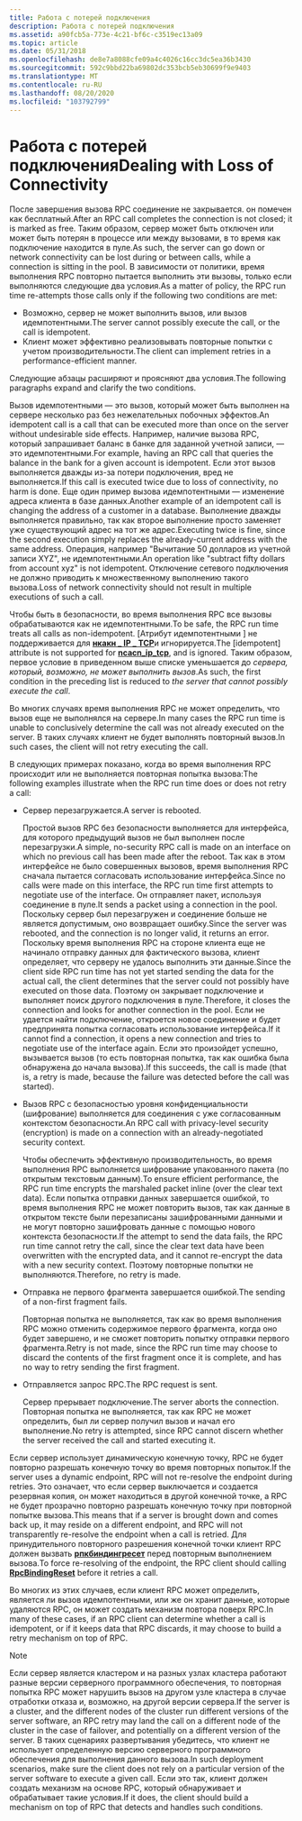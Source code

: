 ```yaml
---
title: Работа с потерей подключения
description: Работа с потерей подключения
ms.assetid: a90fcb5a-773e-4c21-bf6c-c3519ec13a09
ms.topic: article
ms.date: 05/31/2018
ms.openlocfilehash: de8e7a8088cfe09a4c4026c16cc3dc5ea36b3430
ms.sourcegitcommit: 592c9bbd22ba69802dc353bcb5eb30699f9e9403
ms.translationtype: MT
ms.contentlocale: ru-RU
ms.lasthandoff: 08/20/2020
ms.locfileid: "103792799"
---
```

# <a name="dealing-with-loss-of-connectivity"></a><span data-ttu-id="42db5-103">Работа с потерей подключения</span><span class="sxs-lookup"><span data-stu-id="42db5-103">Dealing with Loss of Connectivity</span></span>

<span data-ttu-id="42db5-104">После завершения вызова RPC соединение не закрывается. он помечен как бесплатный.</span><span class="sxs-lookup"><span data-stu-id="42db5-104">After an RPC call completes the connection is not closed; it is marked as free.</span></span> <span data-ttu-id="42db5-105">Таким образом, сервер может быть отключен или может быть потерян в процессе или между вызовами, в то время как подключение находится в пуле.</span><span class="sxs-lookup"><span data-stu-id="42db5-105">As such, the server can go down or network connectivity can be lost during or between calls, while a connection is sitting in the pool.</span></span> <span data-ttu-id="42db5-106">В зависимости от политики, время выполнения RPC повторно пытается выполнить эти вызовы, только если выполняются следующие два условия.</span><span class="sxs-lookup"><span data-stu-id="42db5-106">As a matter of policy, the RPC run time re-attempts those calls only if the following two conditions are met:</span></span>

-   <span data-ttu-id="42db5-107">Возможно, сервер не может выполнить вызов, или вызов идемпотентными.</span><span class="sxs-lookup"><span data-stu-id="42db5-107">The server cannot possibly execute the call, or the call is idempotent.</span></span>
-   <span data-ttu-id="42db5-108">Клиент может эффективно реализовывать повторные попытки с учетом производительности.</span><span class="sxs-lookup"><span data-stu-id="42db5-108">The client can implement retries in a performance-efficient manner.</span></span>

<span data-ttu-id="42db5-109">Следующие абзацы расширяют и проясняют два условия.</span><span class="sxs-lookup"><span data-stu-id="42db5-109">The following paragraphs expand and clarify the two conditions.</span></span>

<span data-ttu-id="42db5-110">Вызов идемпотентными — это вызов, который может быть выполнен на сервере несколько раз без нежелательных побочных эффектов.</span><span class="sxs-lookup"><span data-stu-id="42db5-110">An idempotent call is a call that can be executed more than once on the server without undesirable side effects.</span></span> <span data-ttu-id="42db5-111">Например, наличие вызова RPC, который запрашивает баланс в банке для заданной учетной записи, — это идемпотентными.</span><span class="sxs-lookup"><span data-stu-id="42db5-111">For example, having an RPC call that queries the balance in the bank for a given account is idempotent.</span></span> <span data-ttu-id="42db5-112">Если этот вызов выполняется дважды из-за потери подключения, вред не выполняется.</span><span class="sxs-lookup"><span data-stu-id="42db5-112">If this call is executed twice due to loss of connectivity, no harm is done.</span></span> <span data-ttu-id="42db5-113">Еще один пример вызова идемпотентными — изменение адреса клиента в базе данных.</span><span class="sxs-lookup"><span data-stu-id="42db5-113">Another example of an idempotent call is changing the address of a customer in a database.</span></span> <span data-ttu-id="42db5-114">Выполнение дважды выполняется правильно, так как второе выполнение просто заменяет уже существующий адрес на тот же адрес.</span><span class="sxs-lookup"><span data-stu-id="42db5-114">Executing twice is fine, since the second execution simply replaces the already-current address with the same address.</span></span> <span data-ttu-id="42db5-115">Операция, например "Вычитание 50 долларов из учетной записи XYZ", не идемпотентными.</span><span class="sxs-lookup"><span data-stu-id="42db5-115">An operation like "subtract fifty dollars from account xyz" is not idempotent.</span></span> <span data-ttu-id="42db5-116">Отключение сетевого подключения не должно приводить к множественному выполнению такого вызова.</span><span class="sxs-lookup"><span data-stu-id="42db5-116">Loss of network connectivity should not result in multiple executions of such a call.</span></span>

<span data-ttu-id="42db5-117">Чтобы быть в безопасности, во время выполнения RPC все вызовы обрабатываются как не идемпотентными.</span><span class="sxs-lookup"><span data-stu-id="42db5-117">To be safe, the RPC run time treats all calls as non-idempotent.</span></span> <span data-ttu-id="42db5-118">\[Атрибут идемпотентными \] не поддерживается для [**нкакн \_ IP \_ TCP**](/windows/desktop/Midl/ncacn-ip-tcp)и игнорируется.</span><span class="sxs-lookup"><span data-stu-id="42db5-118">The \[idempotent\] attribute is not supported for [**ncacn\_ip\_tcp**](/windows/desktop/Midl/ncacn-ip-tcp), and is ignored.</span></span> <span data-ttu-id="42db5-119">Таким образом, первое условие в приведенном выше списке уменьшается до *сервера, который, возможно, не может выполнить вызов*.</span><span class="sxs-lookup"><span data-stu-id="42db5-119">As such, the first condition in the preceding list is reduced to *the server that cannot possibly execute the call*.</span></span>

<span data-ttu-id="42db5-120">Во многих случаях время выполнения RPC не может определить, что вызов еще не выполнялся на сервере.</span><span class="sxs-lookup"><span data-stu-id="42db5-120">In many cases the RPC run time is unable to conclusively determine the call was not already executed on the server.</span></span> <span data-ttu-id="42db5-121">В таких случаях клиент не будет выполнять повторный вызов.</span><span class="sxs-lookup"><span data-stu-id="42db5-121">In such cases, the client will not retry executing the call.</span></span>

<span data-ttu-id="42db5-122">В следующих примерах показано, когда во время выполнения RPC происходит или не выполняется повторная попытка вызова:</span><span class="sxs-lookup"><span data-stu-id="42db5-122">The following examples illustrate when the RPC run time does or does not retry a call:</span></span>

-   <span data-ttu-id="42db5-123">Сервер перезагружается.</span><span class="sxs-lookup"><span data-stu-id="42db5-123">A server is rebooted.</span></span>

    <span data-ttu-id="42db5-124">Простой вызов RPC без безопасности выполняется для интерфейса, для которого предыдущий вызов не был выполнен после перезагрузки.</span><span class="sxs-lookup"><span data-stu-id="42db5-124">A simple, no-security RPC call is made on an interface on which no previous call has been made after the reboot.</span></span> <span data-ttu-id="42db5-125">Так как в этом интерфейсе не было совершенных вызовов, время выполнения RPC сначала пытается согласовать использование интерфейса.</span><span class="sxs-lookup"><span data-stu-id="42db5-125">Since no calls were made on this interface, the RPC run time first attempts to negotiate use of the interface.</span></span> <span data-ttu-id="42db5-126">Он отправляет пакет, используя соединение в пуле.</span><span class="sxs-lookup"><span data-stu-id="42db5-126">It sends a packet using a connection in the pool.</span></span> <span data-ttu-id="42db5-127">Поскольку сервер был перезагружен и соединение больше не является допустимым, оно возвращает ошибку.</span><span class="sxs-lookup"><span data-stu-id="42db5-127">Since the server was rebooted, and the connection is no longer valid, it returns an error.</span></span> <span data-ttu-id="42db5-128">Поскольку время выполнения RPC на стороне клиента еще не начинало отправку данных для фактического вызова, клиент определяет, что серверу не удалось выполнить эти данные.</span><span class="sxs-lookup"><span data-stu-id="42db5-128">Since the client side RPC run time has not yet started sending the data for the actual call, the client determines that the server could not possibly have executed on those data.</span></span> <span data-ttu-id="42db5-129">Поэтому он закрывает подключение и выполняет поиск другого подключения в пуле.</span><span class="sxs-lookup"><span data-stu-id="42db5-129">Therefore, it closes the connection and looks for another connection in the pool.</span></span> <span data-ttu-id="42db5-130">Если не удается найти подключение, откроется новое соединение и будет предпринята попытка согласовать использование интерфейса.</span><span class="sxs-lookup"><span data-stu-id="42db5-130">If it cannot find a connection, it opens a new connection and tries to negotiate use of the interface again.</span></span> <span data-ttu-id="42db5-131">Если это произойдет успешно, вызывается вызов (то есть повторная попытка, так как ошибка была обнаружена до начала вызова).</span><span class="sxs-lookup"><span data-stu-id="42db5-131">If this succeeds, the call is made (that is, a retry is made, because the failure was detected before the call was started).</span></span>

-   <span data-ttu-id="42db5-132">Вызов RPC с безопасностью уровня конфиденциальности (шифрование) выполняется для соединения с уже согласованным контекстом безопасности.</span><span class="sxs-lookup"><span data-stu-id="42db5-132">An RPC call with privacy-level security (encryption) is made on a connection with an already-negotiated security context.</span></span>

    <span data-ttu-id="42db5-133">Чтобы обеспечить эффективную производительность, во время выполнения RPC выполняется шифрование упакованного пакета (по открытым текстовым данным).</span><span class="sxs-lookup"><span data-stu-id="42db5-133">To ensure efficient performance, the RPC run time encrypts the marshaled packet inline (over the clear text data).</span></span> <span data-ttu-id="42db5-134">Если попытка отправки данных завершается ошибкой, то время выполнения RPC не может повторить вызов, так как данные в открытом тексте были перезаписаны зашифрованными данными и не могут повторно зашифровать данные с помощью нового контекста безопасности.</span><span class="sxs-lookup"><span data-stu-id="42db5-134">If the attempt to send the data fails, the RPC run time cannot retry the call, since the clear text data have been overwritten with the encrypted data, and it cannot re-encrypt the data with a new security context.</span></span> <span data-ttu-id="42db5-135">Поэтому повторные попытки не выполняются.</span><span class="sxs-lookup"><span data-stu-id="42db5-135">Therefore, no retry is made.</span></span>

-   <span data-ttu-id="42db5-136">Отправка не первого фрагмента завершается ошибкой.</span><span class="sxs-lookup"><span data-stu-id="42db5-136">The sending of a non-first fragment fails.</span></span>

    <span data-ttu-id="42db5-137">Повторная попытка не выполняется, так как во время выполнения RPC можно отменить содержимое первого фрагмента, когда оно будет завершено, и не сможет повторить попытку отправки первого фрагмента.</span><span class="sxs-lookup"><span data-stu-id="42db5-137">Retry is not made, since the RPC run time may choose to discard the contents of the first fragment once it is complete, and has no way to retry sending the first fragment.</span></span>

-   <span data-ttu-id="42db5-138">Отправляется запрос RPC.</span><span class="sxs-lookup"><span data-stu-id="42db5-138">The RPC request is sent.</span></span>

    <span data-ttu-id="42db5-139">Сервер прерывает подключение.</span><span class="sxs-lookup"><span data-stu-id="42db5-139">The server aborts the connection.</span></span> <span data-ttu-id="42db5-140">Повторная попытка не выполняется, так как RPC не может определить, был ли сервер получил вызов и начал его выполнение.</span><span class="sxs-lookup"><span data-stu-id="42db5-140">No retry is attempted, since RPC cannot discern whether the server received the call and started executing it.</span></span>

<span data-ttu-id="42db5-141">Если сервер использует динамическую конечную точку, RPC не будет повторно разрешать конечную точку во время повторных попыток.</span><span class="sxs-lookup"><span data-stu-id="42db5-141">If the server uses a dynamic endpoint, RPC will not re-resolve the endpoint during retries.</span></span> <span data-ttu-id="42db5-142">Это означает, что если сервер выключается и создается резервная копия, он может находиться в другой конечной точке, а RPC не будет прозрачно повторно разрешать конечную точку при повторной попытке вызова.</span><span class="sxs-lookup"><span data-stu-id="42db5-142">This means that if a server is brought down and comes back up, it may reside on a different endpoint, and RPC will not transparently re-resolve the endpoint when a call is retried.</span></span> <span data-ttu-id="42db5-143">Для принудительного повторного разрешения конечной точки клиент RPC должен вызвать [**рпкбиндингресет**](/windows/desktop/api/Rpcdce/nf-rpcdce-rpcbindingreset) перед повторным выполнением вызова.</span><span class="sxs-lookup"><span data-stu-id="42db5-143">To force re-resolving of the endpoint, the RPC client should calling [**RpcBindingReset**](/windows/desktop/api/Rpcdce/nf-rpcdce-rpcbindingreset) before it retries a call.</span></span>

<span data-ttu-id="42db5-144">Во многих из этих случаев, если клиент RPC может определить, является ли вызов идемпотентными, или же он хранит данные, которые удаляются RPC, он может создать механизм повтора поверх RPC.</span><span class="sxs-lookup"><span data-stu-id="42db5-144">In many of these cases, if an RPC client can determine whether a call is idempotent, or if it keeps data that RPC discards, it may choose to build a retry mechanism on top of RPC.</span></span>

> [!Note]  
> <span data-ttu-id="42db5-145">Если сервер является кластером и на разных узлах кластера работают разные версии серверного программного обеспечения, то повторная попытка RPC может нарушить вызов на другом узле кластера в случае отработки отказа и, возможно, на другой версии сервера.</span><span class="sxs-lookup"><span data-stu-id="42db5-145">If the server is a cluster, and the different nodes of the cluster run different versions of the server software, an RPC retry may land the call on a different node of the cluster in the case of failover, and potentially on a different version of the server.</span></span> <span data-ttu-id="42db5-146">В таких сценариях развертывания убедитесь, что клиент не использует определенную версию серверного программного обеспечения для выполнения данного вызова.</span><span class="sxs-lookup"><span data-stu-id="42db5-146">In such deployment scenarios, make sure the client does not rely on a particular version of the server software to execute a given call.</span></span> <span data-ttu-id="42db5-147">Если это так, клиент должен создать механизм на основе RPC, который обнаруживает и обрабатывает такие условия.</span><span class="sxs-lookup"><span data-stu-id="42db5-147">If it does, the client should build a mechanism on top of RPC that detects and handles such conditions.</span></span>

 

 

 